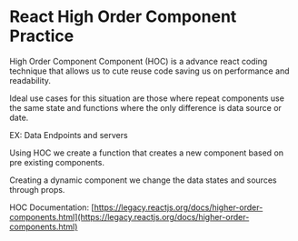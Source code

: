 # React High Order Component Practice

High Order Component Component (HOC) is a advance react coding technique that allows us to cute reuse code saving us on performance and readability.

Ideal use cases for this situation are those where repeat components use the same state and functions where the only difference is data source or date.

EX: Data Endpoints and servers

Using HOC we create a function that creates a new component based on pre existing components.

Creating a dynamic component we change the data states and sources through props.

HOC Documentation:
[https://legacy.reactjs.org/docs/higher-order-components.html](https://legacy.reactjs.org/docs/higher-order-components.html)
